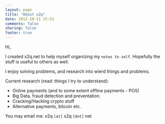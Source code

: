 ```yaml
---
layout: page
title: "About x2q"
date: 2012-10-11 15:53
comments: false
sharing: false
footer: true
---
```


Hi,

I created x2q.net to help myself organizing my `notes to self`. Hopefully the stuff is useful to others as well.

I enjoy solving problems, and research into wierd things and problems.

Current research (read: things I try to understand):

* Online payments (and to some extent offline payments - POS)
* Big Data, fraud detection and preventation.
* Cracking/Hacking crypto stuff
* Alternative payments, bitcoin etc.

You may email me: x2q `[at]` x2q `[dot]` net
